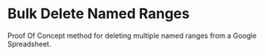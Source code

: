 # Bulk Delete Named Ranges

Proof Of Concept method for deleting multiple named ranges from a Google Spreadsheet.
